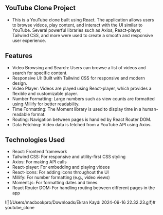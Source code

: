 ## YouTube Clone Project

- This is a YouTube clone built using React. The application allows users to browse videos, play content, and interact with the UI similar to YouTube. Several powerful libraries such as Axios, React-player, Tailwind CSS, and more were used to create a smooth and responsive user experience.

## Features

- Video Browsing and Search: Users can browse a list of videos and search for specific content.
- Responsive UI: Built with Tailwind CSS for responsive and modern design.
- Video Player: Videos are played using React-player, which provides a flexible and customizable player.
- Number Formatting: Large numbers such as view counts are formatted using Millify for better readability.
- Time Formatting: The Moment library is used to display time in a human-readable format.
- Routing: Navigation between pages is handled by React Router DOM.
- Data Fetching: Video data is fetched from a YouTube API using Axios.

## Technologies Used

- React: Frontend framework
- Tailwind CSS: For responsive and utility-first CSS styling
- Axios: For making API calls
- React-player: For embedding and playing videos
- React-icons: For adding icons throughout the UI
- Millify: For number formatting (e.g., video views)
- Moment.js: For formatting dates and times
- React Router DOM: For handling routing between different pages in the app

![](/Users/macbookpro/Downloads/Ekran Kaydı 2024-09-16 22.32.23.gif)# youtube_clone

